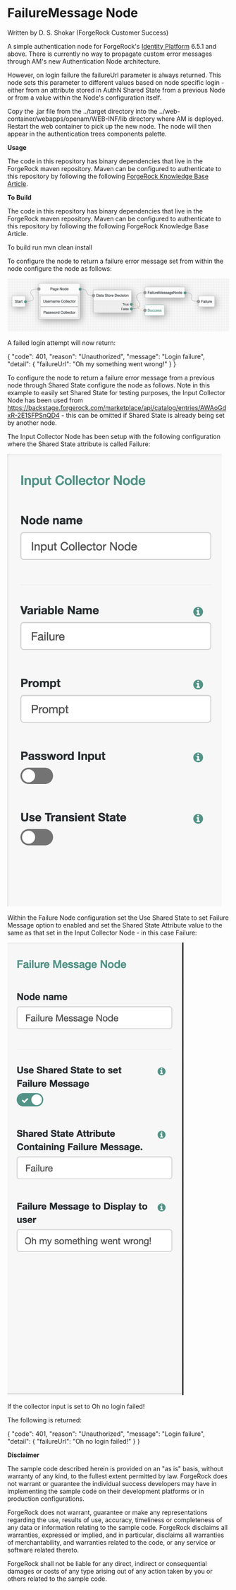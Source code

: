 <!--
 * The contents of this file are subject to the terms of the Common Development and
 * Distribution License (the License). You may not use this file except in compliance with the
 * License.
 *
 * You can obtain a copy of the License at legal/CDDLv1.0.txt. See the License for the
 * specific language governing permission and limitations under the License.
 *
 * When distributing Covered Software, include this CDDL Header Notice in each file and include
 * the License file at legal/CDDLv1.0.txt. If applicable, add the following below the CDDL
 * Header, with the fields enclosed by brackets [] replaced by your own identifying
 * information: "Portions copyright [year] [name of copyright owner]".
 *
 * Copyright 2019 ForgeRock AS.
-->
# FailureMessage Node

Written by D. S. Shokar (ForgeRock Customer Success)

A simple authentication node for ForgeRock's [Identity Platform][forgerock_platform] 6.5.1 and above. There is currently no way to propagate custom error messages through AM's new Authentication Node architecture. 

However, on login failure the failureUrl parameter is always returned. This node sets this parameter to different values based on node specific login - either from an attribute stored in AuthN Shared State from a previous Node or from a value within the Node's configuration itself.


Copy the .jar file from the ../target directory into the ../web-container/webapps/openam/WEB-INF/lib directory where AM is deployed.  Restart the web container to pick up the new node.  The node will then appear in the authentication trees components palette.


**Usage**


The code in this repository has binary dependencies that live in the ForgeRock maven repository. Maven can be configured to authenticate to this repository by following the following [ForgeRock Knowledge Base Article](https://backstage.forgerock.com/knowledge/kb/article/a74096897).

**To Build**

The code in this repository has binary dependencies that live in the ForgeRock maven repository. Maven can be configured to authenticate to this repository by following the following ForgeRock Knowledge Base Article.

To build run mvn clean install

To configure the node to return a failure error message set from within the node configure the node as follows:

![ScreenShot](./example.png)

A failed login attempt will now return:

{
    "code": 401,
    "reason": "Unauthorized",
    "message": "Login failure",
    "detail": {
        "failureUrl": "Oh my something went wrong!"
    }
}

To configure the node to return a failure error message from a previous node through Shared State configure the node as follows. Note in this example to easily set Shared State for testing purposes, the Input Collector Node has been used from https://backstage.forgerock.com/marketplace/api/catalog/entries/AWAoGdxR-2E1SFPSnQD4 - this can be omitted if Shared State is already being set by another node.

The Input Collector Node has been setup with the following configuration where the Shared State attribute is called Failure:

![ScreenShot](./example3.png)

Within the Failure Node configuration set the Use Shared State to set Failure Message option to enabled and set the Shared State Attribute value to the same as that set in the Input Collector Node - in this case Failure:

![ScreenShot](./example2.png)

If the collector input is set to Oh no login failed!

The following is returned:

{
    "code": 401,
    "reason": "Unauthorized",
    "message": "Login failure",
    "detail": {
        "failureUrl": "Oh no login failed!"
    }
}

**Disclaimer**
        
The sample code described herein is provided on an "as is" basis, without warranty of any kind, to the fullest extent permitted by law. ForgeRock does not warrant or guarantee the individual success developers may have in implementing the sample code on their development platforms or in production configurations.

ForgeRock does not warrant, guarantee or make any representations regarding the use, results of use, accuracy, timeliness or completeness of any data or information relating to the sample code. ForgeRock disclaims all warranties, expressed or implied, and in particular, disclaims all warranties of merchantability, and warranties related to the code, or any service or software related thereto.

ForgeRock shall not be liable for any direct, indirect or consequential damages or costs of any type arising out of any action taken by you or others related to the sample code.

[forgerock_platform]: https://www.forgerock.com/platform/  
